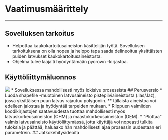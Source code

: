 # Vaatimusmäärittely
---------------------
## Sovelluksen tarkoitus
 * Helpottaa kaukokartoitusaineiston käsittelijän työtä. Sovelluksen tarkoituksena on olla nopea ja helppo tapa saada delineoitua yksittäisten puiden latvukset kaukokartoitusaineistosta.
 * Ohjelma tulee laajalti hyödyntämään pycrown -kirjastoa.
## Käyttöliittymäluonnos
<img src="https://i.imgur.com/Jw6kMRc.png">
* Sovelluksessa mahdollisesti myös lokisivu prosessista
## Perusversio
 * Luoda shapefile -muotoinen latvusaineisto pistepilviaineistosta (.las/.laz), jossa yksittäisen puun latvus rajautuu polygoniin.
 ** tällaista aineistoa voi edelleen jalostaa ja hyödyntää tarpeiden mukaan.
 * Riippuen valmiiden koodikirjastojen saatavuudesta tuottaa mahdollisesti myös latvuskorkeusaineiston (CHM) ja maastokorkeusaineiston (DEM).
 * "Plottaa" valmis latvusaineisto käyttöliittymässä, jotta käyttäjä voi nopeasti tulkita tuloksia ja päättää, haluaako hän mahdollisesti ajaa prosessin uudestaan eri parametrein.
## Jatkokehitysideoita
